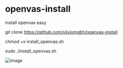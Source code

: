 # openvas-install
install openvas easy

git clone https://github.com/silviomgbh/openvas-install

chmod +x install_openvas.sh

sudo ./install_openvas.sh

![image](https://github.com/user-attachments/assets/ef008154-9913-4ce7-bd1a-b97b579eb752)

